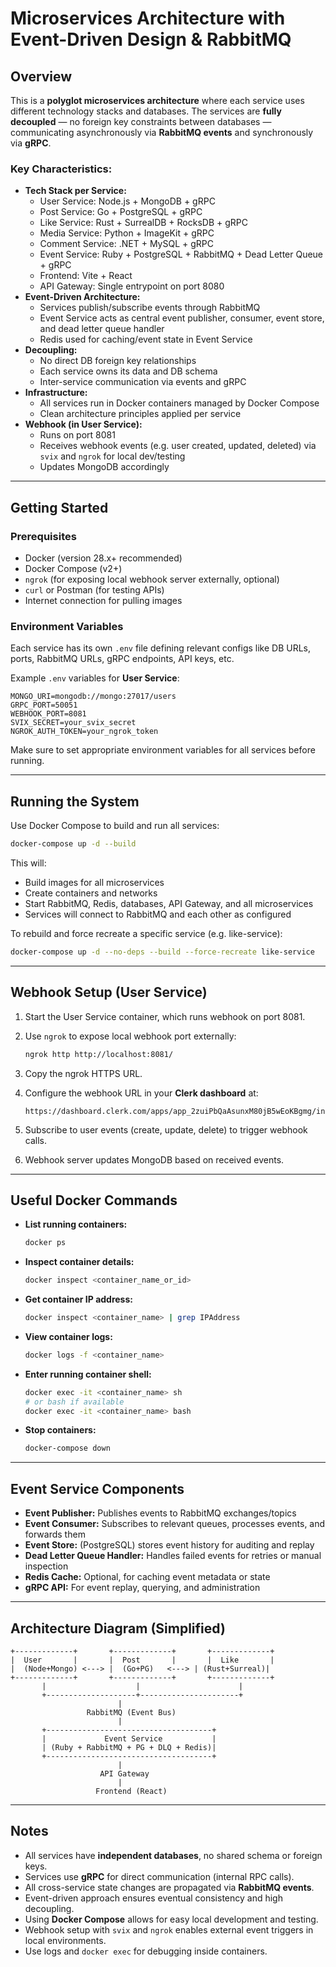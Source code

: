 # Microservices Architecture with Event-Driven Design & RabbitMQ

## Overview

This is a **polyglot microservices architecture** where each service uses different technology stacks and databases. The services are **fully decoupled** — no foreign key constraints between databases — communicating asynchronously via **RabbitMQ events** and synchronously via **gRPC**.

### Key Characteristics:

- **Tech Stack per Service:**
  - User Service: Node.js + MongoDB + gRPC
  - Post Service: Go + PostgreSQL + gRPC
  - Like Service: Rust + SurrealDB + RocksDB + gRPC
  - Media Service: Python + ImageKit + gRPC
  - Comment Service: .NET + MySQL + gRPC
  - Event Service: Ruby + PostgreSQL + RabbitMQ + Dead Letter Queue + gRPC
  - Frontend: Vite + React
  - API Gateway: Single entrypoint on port 8080
- **Event-Driven Architecture:**
  - Services publish/subscribe events through RabbitMQ
  - Event Service acts as central event publisher, consumer, event store, and dead letter queue handler
  - Redis used for caching/event state in Event Service
- **Decoupling:**
  - No direct DB foreign key relationships
  - Each service owns its data and DB schema
  - Inter-service communication via events and gRPC
- **Infrastructure:**
  - All services run in Docker containers managed by Docker Compose
  - Clean architecture principles applied per service
- **Webhook (in User Service):**
  - Runs on port 8081
  - Receives webhook events (e.g. user created, updated, deleted) via `svix` and `ngrok` for local dev/testing
  - Updates MongoDB accordingly

---

## Getting Started

### Prerequisites

- Docker (version 28.x+ recommended)
- Docker Compose (v2+)
- `ngrok` (for exposing local webhook server externally, optional)
- `curl` or Postman (for testing APIs)
- Internet connection for pulling images

### Environment Variables

Each service has its own `.env` file defining relevant configs like DB URLs, ports, RabbitMQ URLs, gRPC endpoints, API keys, etc.

Example `.env` variables for **User Service**:

```env
MONGO_URI=mongodb://mongo:27017/users
GRPC_PORT=50051
WEBHOOK_PORT=8081
SVIX_SECRET=your_svix_secret
NGROK_AUTH_TOKEN=your_ngrok_token
```

Make sure to set appropriate environment variables for all services before running.

---

## Running the System

Use Docker Compose to build and run all services:

```bash
docker-compose up -d --build
```

This will:

- Build images for all microservices
- Create containers and networks
- Start RabbitMQ, Redis, databases, API Gateway, and all microservices
- Services will connect to RabbitMQ and each other as configured

To rebuild and force recreate a specific service (e.g. like-service):

```bash
docker-compose up -d --no-deps --build --force-recreate like-service
```

---

## Webhook Setup (User Service)

1. Start the User Service container, which runs webhook on port 8081.
2. Use `ngrok` to expose local webhook port externally:

   ```bash
   ngrok http http://localhost:8081/
   ```

3. Copy the ngrok HTTPS URL.
4. Configure the webhook URL in your **Clerk dashboard** at:

   ```
   https://dashboard.clerk.com/apps/app_2zuiPbQaAsunxM80jB5wEoKBgmg/instances/ins_2zuiPoIi7pQ8f9U4aDAS5lx8Z7K/webhooks
   ```

5. Subscribe to user events (create, update, delete) to trigger webhook calls.
6. Webhook server updates MongoDB based on received events.

---

## Useful Docker Commands

- **List running containers:**

  ```bash
  docker ps
  ```

- **Inspect container details:**

  ```bash
  docker inspect <container_name_or_id>
  ```

- **Get container IP address:**

  ```bash
  docker inspect <container_name> | grep IPAddress
  ```

- **View container logs:**

  ```bash
  docker logs -f <container_name>
  ```

- **Enter running container shell:**

  ```bash
  docker exec -it <container_name> sh
  # or bash if available
  docker exec -it <container_name> bash
  ```

- **Stop containers:**

  ```bash
  docker-compose down
  ```

---

## Event Service Components

- **Event Publisher:** Publishes events to RabbitMQ exchanges/topics
- **Event Consumer:** Subscribes to relevant queues, processes events, and forwards them
- **Event Store:** (PostgreSQL) stores event history for auditing and replay
- **Dead Letter Queue Handler:** Handles failed events for retries or manual inspection
- **Redis Cache:** Optional, for caching event metadata or state
- **gRPC API:** For event replay, querying, and administration

---

## Architecture Diagram (Simplified)

```plaintext
+-------------+       +-------------+       +-------------+
|  User       |       |  Post       |       |  Like       |
|  (Node+Mongo) <---> |  (Go+PG)   <---> | (Rust+Surreal)|
+-------------+       +-------------+       +-------------+
       |                    |                      |
       +--------------------+----------------------+
                        |
                 RabbitMQ (Event Bus)
                        |
       +-------------------------------------+
       |             Event Service           |
       | (Ruby + RabbitMQ + PG + DLQ + Redis)|
       +-------------------------------------+
                        |
                    API Gateway
                        |
                   Frontend (React)
```

---

## Notes

- All services have **independent databases**, no shared schema or foreign keys.
- Services use **gRPC** for direct communication (internal RPC calls).
- All cross-service state changes are propagated via **RabbitMQ events**.
- Event-driven approach ensures eventual consistency and high decoupling.
- Using **Docker Compose** allows for easy local development and testing.
- Webhook setup with `svix` and `ngrok` enables external event triggers in local environments.
- Use logs and `docker exec` for debugging inside containers.
